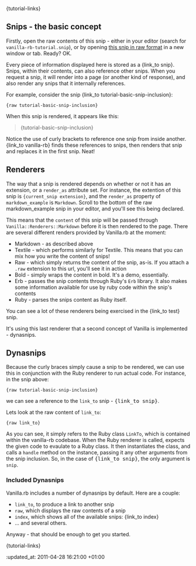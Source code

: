 {tutorial-links}

Snips - the basic concept
------------

Firstly, open the raw contents of this snip - either in your editor (search for `vanilla-rb-tutorial.snip`), or by opening <a href="{current_snip name}.raw">this snip in raw format</a> in a new window or tab. Ready? OK.

Every piece of information displayed here is stored as a {link_to snip}. Snips, within their contents, can also reference other snips. When you request a snip, it will render into a page (or another kind of response), and also render any snips that it internally references.

For example, consider the snip {link_to tutorial-basic-snip-inclusion}:

    {raw tutorial-basic-snip-inclusion}

When this snip is rendered, it appears like this:

> {tutorial-basic-snip-inclusion}

Notice the use of curly brackets to reference one snip from inside another. {link_to vanilla-rb} finds these references to snips, then renders that snip and replaces it in the first snip. Neat!

Renderers
--------

The way that a snip is rendered depends on whether or not it has an extension, or a `render_as` attribute set. For instance, the extention of this snip is `{current_snip extension}`, and the `render_as` property of `markdown_example` is `Markdown`. Scroll to the bottom of the raw markdown_example snip in your editor, and you'll see this being declared.

This means that the `content` of this snip will be passed through `Vanilla::Renderers::Markdown` before it is then rendered to the page. There are several different renders provided by Vanilla.rb at the moment:

  * Markdown - as described above
  * Textile - which performs similarly for Textile. This means that you can mix how you write the content of snips!
  * Raw - which simply returns the content of the snip, as-is. If you attach a `.raw` extension to this url, you'll see it in action
  * Bold - simply wraps the content in bold. It's a demo, essentially.
  * Erb - passes the snip contents through Ruby's `Erb` library. It also makes some information available for use by ruby code within the snip's contents
  * Ruby - parses the snips content as Ruby itself.

You can see a lot of these renderers being exercised in the {link_to test} snip.

It's using this last renderer that a second concept of Vanilla is implemented - dynasnips.


Dynasnips
--------

Because the curly braces simply cause a snip to be rendered, we can use this in conjunction with the Ruby renderer to run actual code. For instance, in the snip above:

    {raw tutorial-basic-snip-inclusion}

we can see a reference to the `link_to` snip - <tt>&#123;link\_to snip&#125;</tt>.

Lets look at the raw content of `link_to`:

    {raw link_to}

As you can see, it simply refers to the Ruby class `LinkTo`, which is contained within the vanilla-rb codebase. When the Ruby renderer is called, expects the given code to evaulate to a Ruby class. It then instantiates the class, and calls a `handle` method on the instance, passing it any other arguments from the snip inclusion. So, in the case of <tt>&#123;link\_to snip&#125;</tt>, the only argument is `snip`.

### Included Dynasnips

Vanilla.rb includes a number of dynasnips by default. Here are a couple:

  * `link_to`, to produce a link to another snip
  * `raw`, which displays the raw contents of a snip
  * `index`, which shows all of the available snips: {link_to index}
  * ... and several others.


Anyway - that should be enough to get you started.

{tutorial-links}

:updated_at: 2011-04-28 16:21:00 +01:00